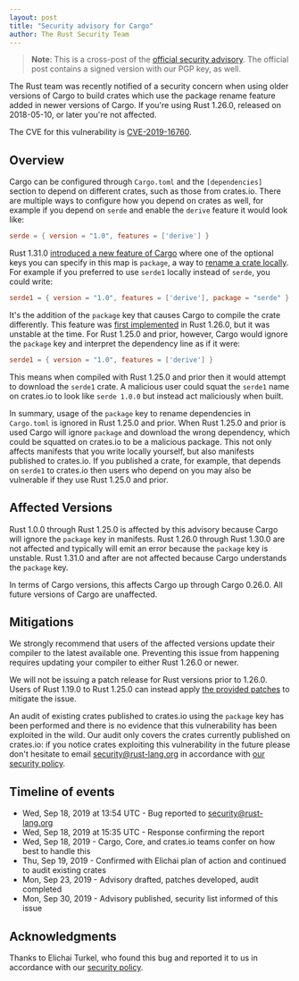 ```yaml
---
layout: post
title: "Security advisory for Cargo"
author: The Rust Security Team
---
```


> **Note**: This is a cross-post of the [official security advisory]. The official
> post contains a signed version with our PGP key, as well.

The Rust team was recently notified of a security concern when using older versions of Cargo to build crates which use the package rename feature added in newer versions of Cargo. If you're using Rust 1.26.0, released on 2018-05-10, or later you're not affected.

The CVE for this vulnerability is [CVE-2019-16760][0].

## Overview

Cargo can be configured through `Cargo.toml` and the `[dependencies]` section to depend on different crates, such as those from crates.io. There are multiple ways to configure how you depend on crates as well, for example if you depend on `serde` and enable the `derive` feature it would look like:

```toml
serde = { version = "1.0", features = ['derive'] }
```

Rust 1.31.0 [introduced a new feature of Cargo][1] where one of the optional keys you can specify in this map is `package`, a way to [rename a crate locally][2]. For example if you preferred to use `serde1` locally instead of `serde`, you could write:

```toml
serde1 = { version = "1.0", features = ['derive'], package = "serde" }
```

It's the addition of the `package` key that causes Cargo to compile the crate differently. This feature was [first implemented][3] in Rust 1.26.0, but it was unstable at the time. For Rust 1.25.0 and prior, however, Cargo would ignore the `package` key and interpret the dependency line as if it were:

```toml
serde1 = { version = "1.0", features = ['derive'] }
```

This means when compiled with Rust 1.25.0 and prior then it would attempt to download the `serde1` crate. A malicious user could squat the `serde1` name on crates.io to look like `serde 1.0.0` but instead act maliciously when built.

In summary, usage of the `package` key to rename dependencies in `Cargo.toml` is ignored in Rust 1.25.0 and prior. When Rust 1.25.0 and prior is used Cargo will ignore `package` and download the wrong dependency, which could be squatted on crates.io to be a malicious package. This not only affects manifests that you write locally yourself, but also manifests published to crates.io. If you published a crate, for example, that depends on `serde1` to crates.io then users who depend on you may also be vulnerable if they use Rust 1.25.0 and prior.

## Affected Versions

Rust 1.0.0 through Rust 1.25.0 is affected by this advisory because Cargo will ignore the `package` key in manifests. Rust 1.26.0 through Rust 1.30.0 are not affected and typically will emit an error because the `package` key is unstable. Rust 1.31.0 and after are not affected because Cargo understands the `package` key.

In terms of Cargo versions, this affects Cargo up through Cargo 0.26.0. All future versions of Cargo are unaffected.

## Mitigations

We strongly recommend that users of the affected versions update their compiler to the latest available one. Preventing this issue from happening requires updating your compiler to either Rust 1.26.0 or newer.

We will not be issuing a patch release for Rust versions prior to 1.26.0. Users of Rust 1.19.0 to Rust 1.25.0 can instead apply [the provided patches][4] to mitigate the issue.

An audit of existing crates published to crates.io using the `package` key has been performed and there is no evidence that this vulnerability has been exploited in the wild. Our audit only covers the crates currently published on crates.io: if you notice crates exploiting this vulnerability in the future please don't hesitate to email security@rust-lang.org in accordance with [our security policy][5].

## Timeline of events

* Wed, Sep 18, 2019 at 13:54 UTC - Bug reported to security@rust-lang.org
* Wed, Sep 18, 2019 at 15:35 UTC - Response confirming the report
* Wed, Sep 18, 2019 - Cargo, Core, and crates.io teams confer on how best to handle this
* Thu, Sep 19, 2019 - Confirmed with Elichai plan of action and continued to audit existing crates
* Mon, Sep 23, 2019 - Advisory drafted, patches developed, audit completed
* Mon, Sep 30, 2019 - Advisory published, security list informed of this issue

## Acknowledgments

Thanks to Elichai Turkel, who found this bug and reported it to us in accordance
with our [security policy][5].

[0]: https://cve.mitre.org/cgi-bin/cvename.cgi?name=CVE-2019-16760
[1]: https://blog.rust-lang.org/2018/12/06/Rust-1.31-and-rust-2018.html#cargo-features
[2]: https://doc.rust-lang.org/cargo/reference/specifying-dependencies.html#renaming-dependencies-in-cargotoml
[3]: https://github.com/rust-lang/cargo/pull/4953
[4]: https://gist.github.com/pietroalbini/0d293b24a44babbeb6187e06eebd4992
[5]: https://www.rust-lang.org/policies/security
[official security advisory]: https://groups.google.com/forum/#!topic/rustlang-security-announcements/rVQ5e3TDnpQ
